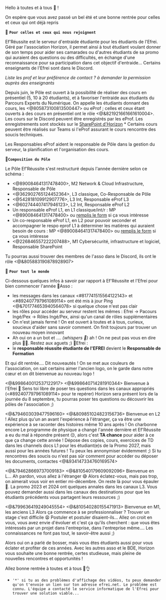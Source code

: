 Hello à toutes et à tous 👋 !

On espère que vous avez passé un bel été et une bonne rentrée pour celles et ceux qui ont déjà repris 

:small_blue_diamond: **`Pour celles et ceux qui nous rejoignent`**

Ef'Réussite est le serveur d'entraide étudiante pour les étudiants de l'Efrei.
Géré par l'association Horizon, il permet ainsi à tout étudiant voulant donner de son temps pour aider ses camarades ou d'autres étudiants de sa promo qui auraient des questions ou des difficultés, en échange d'une reconnaissance pour sa participation dans cet objectif d'entraide... 
Certains enseignants de l'Efrei sont dans le Discord. 

*Liste les prof et leur préférence de contact ? à demander la permission auprès des enseignants*


Depuis juin, le Pôle est ouvert à la possibilité de réaliser des cours en présentiel (5, 10 à 20 étudiants), et à favoriser l'entraide aux étudiants du Parcours Experts du Numérique.
On appelle les étudiants donnant des cours, les <@805873100813500447> ou eProf ; celles et ceux étant ouverts à des cours en présentiel ont le rôle <@&821921661661610004>.
Les cours sur le Discord peuvent être enregistrés par les eProf. Les enregistrements sont stockés sur le [SharePoint d'Horizon](https://bit.ly/EfRéussiteSP) * 
Certains cours peuvent être réalisés sur Teams si l'eProf assurant le cours rencontre des soucis techniques.

Les Responsables eProf aident le responsable de Pôle dans la gestion du serveur, la planification et l'organisation des cours.

:small_blue_diamond:**`Composition du Pôle`**

Le Pôle Ef'Réussite s'est restructuré depuis l'année dernière selon ce schéma :
  - <@890084641317478400>, M2 Network & Cloud Infrastructure, Responsable de Pôle
  - <@362902765124452364>, L3 classique, Co-Responsable de Pôle
  - <@542818109912907776>, L3 Int, Responsable eProf L3
  - <@602744407417946123>, L2 Int, Responsable eProf L2
  - Un responsable eProf L1, en L1 classique/int/r : MP <@890084641317478400> ou [remplis le form](https://bit.ly/EfRéussiteRecrute) si ça vous intéresse
  - Un co-responsable eProf L1, en L2 pour pouvoir seconder et accompagner le respo eprof L1 à déterminer les matières qui auraient besoin de cours : MP <@890084641317478400> ou [remplis le form](https://bit.ly/EfRéussiteRecrute) si ça vous intéresse
  - <@226846557222207488>, M1 Cybersécurité, infrastructure et logiciel, Responsable SharePoint

Tu pourras aussi trouver des membres de l'asso dans le Discord, ils ont le rôle <@&805883190878928907>


:small_blue_diamond: **`Pour tout le monde`**

Ci-dessous quelques infos à savoir par rapport à Ef'Réussite et l'Efrei pour bien commencer l'année
🔸Asso :
 - les messages dans les canaux <#817741515564122143> et <#892407797961089114> ont été mis à jour
   Ping <@&701774653940564078> si quelque chose n'est pas clair
 - les rôles pour accéder au serveur restent les mêmes : Efrei → Pacours Ingé/Pex → Rôles Ingé/Pex, ainsi qu'un canal de rôles supplémentaires
 - On n'est jamais fermé ! On est ouvert à toutes et à tous, curieux, soucieux d'aider sans savoir comment. On finit toujours par trouver un nouveau moyen innovant
 - Ah oui on a un bot et .... *(whispers :shushing_face:)* ah ! On ne peut pas vous en dire plus 🤷‍♂️. Restez aux aguets ;)
🔸Efrei : 
- le **responsable réussite étudiante de l'EFREI** devient le **Responsable de Formation**

Et qui dit rentrée.... Dit nouveautés !
On se met aux couleurs de l'association, on sait certains aimer l'ancien logo, on le garde dans notre cœur et on dit bienvenue au nouveau logo !


 <@&998640012537122917> <@&998640714281910344>
Bienvenue à l'Efrei 🥳 
Sens toi libre de poser tes questions dans les canaux appropriés (<#892407797961089114> pour te repérer)
Horizon sera présent lors de la journée du 8 septembre, tu pourras poser tes questions ou découvrir les pôles de l'association ;)


 <@&794603039477596160> <@&809851024823156736>
Bienvenue en L2 !
Allez plus qu'un an avant l'expérience à l'étranger, ça va être une expérience à se raconter des histoires même 10 ans après !
On charbonne encore
Le programme de physique a changé l'année dernière et Ef'Réussite a eu du mal à répondre présent 😔, alors c'est **TA chance** pour aider à ce que ça change cette année !
Dépose des copies, cours, exercices de TD dans les channels docs L1 pour les étudiant(e)s de la Promo 2027, mais aussi pour les années futures ! Tu peux les annonymiser évidemment ;)
Si tu rencontres des soucis ou n'est pas sûr comment pour accéder ou déposer les documents, contactes <@&934147334760169574>

 <@&794628669737009183> <@&810540179609092096>
Bienvenue en L... Ah pardon, vous allez à l'étranger 😅 Alors éclatez-vous, mais pas trop, on aimerait vous voir en entier mi-décembre.
On reste là pour vous épauler 💪. La promo 2023 et 2024 ont quelques annales dans les canaux L3. 
Vous pouvez demander aussi dans les canaux des destinations pour que les étudiants précédents vous partagent leurs ressources ;)


 <@&799636419249045554> <@&810540280155471913>
Bienvenue en M1, les anciens L3
Alors ça commence à se professionnaliser ? Trouver un stage c'est difficile 😩 Postuler et postuler disaient-ils...
Allez on croit en vous, vous avez envie d'évoluer et c'est ça qu'ils cherchent : que vous êtes intéressés par un projet dans l'entreprise, dans l'entreprise même....
Les connaissances ne font pas tout, le savoir-être aussi ;)


Alors oui on a parlé de bosser, mais vous êtes étudiants aussi pour vous éclater et profiter de ces années.
Avec les autres asso et le BDE, Horizon vous souhaite une bonne rentrée, certes studieuse, mais pleine de nouvelles rencontres et opportunités !

Allez bonne rentrée à toutes et à tous 🥳👌


* `'*' si tu as des problèmes d'affichage des vidéos, tu peux demander qu'on t'envoie un lien sur ton adresse efrei.net. Le problème est connu. L'équipe a contacté le service informatique de l'Efrei pour trouver une solution viable...`
